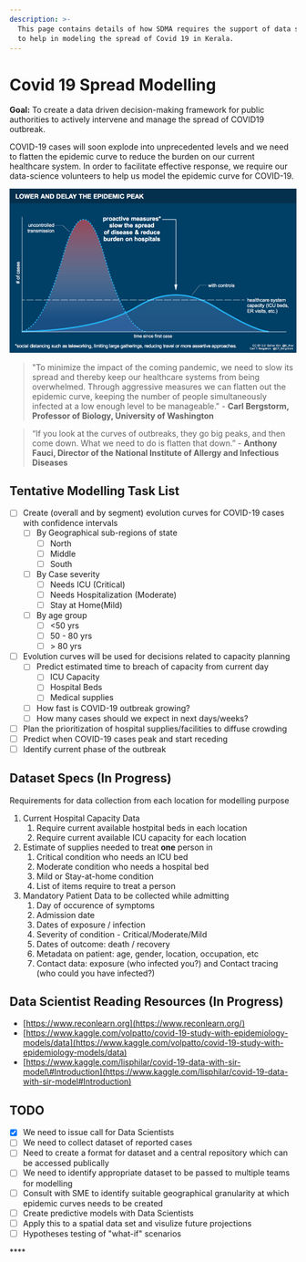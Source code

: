 ```yaml
---
description: >-
  This page contains details of how SDMA requires the support of data scientists
  to help in modeling the spread of Covid 19 in Kerala.
---
```


# Covid 19 Spread Modelling

**Goal:** To create a data driven decision-making framework for public authorities to actively intervene and manage the spread of COVID19 outbreak.

COVID-19 cases will soon explode into unprecedented levels and we need to flatten the epidemic curve to reduce the burden on our current healthcare system. In order to facilitate effective response, we require our data-science volunteers to help us model the epidemic curve for COVID-19.

![Source: Carl Bergstrom, UW &amp; Esther Kim](.gitbook/assets/modelling_strategy.png)

> "To minimize the impact of the coming pandemic, we need to slow its spread and thereby keep our healthcare systems from being overwhelmed. Through aggressive measures we can flatten out the epidemic curve, keeping the number of people simultaneously infected at a low enough level to be manageable." - **Carl Bergstorm, Professor of Biology, University of Washington**

> “If you look at the curves of outbreaks, they go big peaks, and then come down. What we need to do is flatten that down.” - **Anthony Fauci, Director of the National Institute of Allergy and Infectious Diseases**

## Tentative Modelling Task List

* [ ] Create \(overall and by segment\) evolution curves for COVID-19 cases with confidence intervals
  * [ ] By Geographical sub-regions of state
    * [ ] North
    * [ ] Middle
    * [ ] South
  * [ ] By Case severity
    * [ ] Needs ICU \(Critical\)
    * [ ] Needs Hospitalization \(Moderate\)
    * [ ] Stay at Home\(Mild\)
  * [ ] By age group
    * [ ] &lt;50 yrs
    * [ ] 50 - 80 yrs
    * [ ]  &gt; 80 yrs
* [ ] Evolution curves  will be used for decisions related to capacity planning
  * [ ] Predict estimated time to breach of capacity from current day
    * [ ] ICU Capacity
    * [ ] Hospital Beds
    * [ ] Medical supplies
  * [ ] How fast is COVID-19 outbreak growing?
  * [ ] How many cases should we expect in next days/weeks?
* [ ] Plan the prioritization of hospital supplies/facilities to diffuse crowding
* [ ] Predict when COVID-19 cases peak and start receding
* [ ] Identify current phase of the outbreak

## Dataset Specs \(In Progress\)

Requirements for data collection from each location for modelling purpose

1. Current Hospital Capacity Data
   1. Require current available hostpital beds in each location
   2. Require current available ICU capacity for each location
2. Estimate of supplies needed to treat **one** person in
   1. Critical condition who needs an ICU bed
   2. Moderate condition who needs a hospital bed
   3. Mild or Stay-at-home condition
   4. List of items require to treat a person
3. Mandatory Patient Data to be collected while admitting
   1. Day of occurence of symptoms
   2. Admission date
   3. Dates of exposure / infection
   4. Severity of condition - Critical/Moderate/Mild
   5. Dates of outcome: death / recovery
   6. Metadata on patient: age, gender, location, occupation, etc
   7. Contact data: exposure \(who infected you?\) and Contact tracing \(who could you have infected?\)

## Data Scientist Reading Resources \(In Progress\)

* [https://www.reconlearn.org](https://www.reconlearn.org/)
* [https://www.kaggle.com/volpatto/covid-19-study-with-epidemiology-models/data](https://www.kaggle.com/volpatto/covid-19-study-with-epidemiology-models/data)
* [https://www.kaggle.com/lisphilar/covid-19-data-with-sir-model\#Introduction](https://www.kaggle.com/lisphilar/covid-19-data-with-sir-model#Introduction)

## TODO

* [x] We need to issue call for Data Scientists
* [ ] We need to collect dataset of reported cases
* [ ] Need to create a format for dataset and a central repository which can be accessed publically
* [ ] We need to identify appropriate dataset to be passed to multiple teams for modelling
* [ ] Consult with SME to identify suitable geographical granularity at which epidemic curves needs to be created
* [ ] Create predictive models with Data Scientists
* [ ] Apply this to a spatial data set and visulize future projections 
* [ ] Hypotheses testing of "what-if" scenarios

\*\*\*\*



